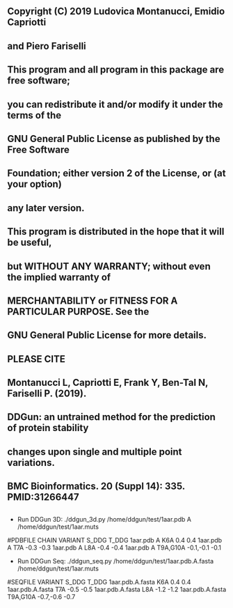 ##  Copyright (C) 2019  Ludovica Montanucci, Emidio Capriotti 
##                      and Piero Fariselli
##
##  This program and all program in this package are free software;
##  you can redistribute it and/or modify it under the terms of the
##  GNU General Public License as published by the Free Software
##  Foundation; either version 2 of the License, or (at your option)
##  any later version.
##
##  This program is distributed in the hope that it will be useful,
##  but WITHOUT ANY WARRANTY; without even the implied warranty of
##  MERCHANTABILITY or FITNESS FOR A PARTICULAR PURPOSE.  See the
##  GNU General Public License for more details.
##
##  PLEASE CITE
##
##  Montanucci L, Capriotti E, Frank Y, Ben-Tal N, Fariselli P. (2019).
##  DDGun: an untrained method for the prediction of protein stability
##  changes upon single and multiple point variations.
##  BMC Bioinformatics. 20 (Suppl 14): 335. PMID:31266447
##


- Run DDGun 3D:
   ./ddgun_3d.py /home/ddgun/test/1aar.pdb A /home/ddgun/test/1aar.muts

#PDBFILE        CHAIN   VARIANT S_DDG   T_DDG
1aar.pdb        A       K6A     0.4     0.4
1aar.pdb        A       T7A     -0.3    -0.3
1aar.pdb        A       L8A     -0.4    -0.4
1aar.pdb        A       T9A,G10A        -0.1,-0.1       -0.1


- Run DDGun Seq:
   ./ddgun_seq.py /home/ddgun/test/1aar.pdb.A.fasta /home/ddgun/test/1aar.muts

#SEQFILE        VARIANT S_DDG   T_DDG
1aar.pdb.A.fasta        K6A     0.4     0.4
1aar.pdb.A.fasta        T7A     -0.5    -0.5
1aar.pdb.A.fasta        L8A     -1.2    -1.2
1aar.pdb.A.fasta        T9A,G10A        -0.7,-0.6       -0.7

